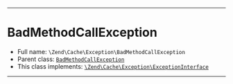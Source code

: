 ***

# BadMethodCallException

* Full name: `\Zend\Cache\Exception\BadMethodCallException`
* Parent class: [`BadMethodCallException`](../../../BadMethodCallException.md)
* This class implements:
  [`\Zend\Cache\Exception\ExceptionInterface`](./ExceptionInterface.md)

***

